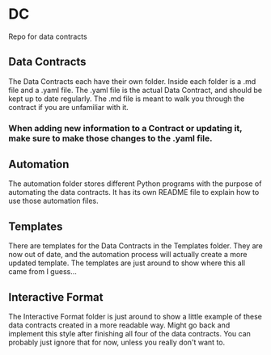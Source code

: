 # DC
Repo for data contracts

## Data Contracts

The Data Contracts each have their own folder. Inside each folder is a .md file and a .yaml file. The .yaml file is the actual Data Contract, and should be kept up to date regularly. The .md file is meant to walk you through the contract if you are unfamiliar with it. 
### When adding new information to a Contract or updating it, make sure to make those changes to the .yaml file.

## Automation

The automation folder stores different Python programs with the purpose of automating the data contracts. 
It has its own README file to explain how to use those automation files.

## Templates

There are templates for the Data Contracts in the Templates folder. They are now out of date, and the automation process will actually create a more updated template. The templates are just around to show where this all came from I guess...

## Interactive Format

The Interactive Format folder is just around to show a little example of these data contracts created in a more readable way. Might go back and implement this style after finishing all four of the data contracts. You can probably just ignore that for now, unless you really don't want to.


